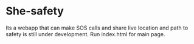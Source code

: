 # She-safety
Its a webapp that can make SOS calls and  share live location and path to safety is still under development. Run index.html for main page.
